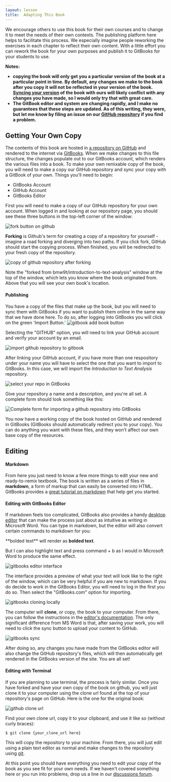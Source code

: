 ```yaml
---
layout: lesson
title:  Adapting This Book
---
```

We encourage others to use this book for their own courses and to change it to meet the needs of their own contexts. The publishing platform here helps to facilitate this process. We especially imagine people reworking the exercises in each chapter to reflect their own content. With a little effort you can rework the book for your own purposes and publish it to GitBooks for your students to use.

**Notes:**

* **copying the book will only get you a particular version of the book at a particular point in time. By default, any changes we make to the book after you copy it will not be reflected in your version of the book. [Syncing your version](/textanalysiscoursebook/book/https:/help.github.com/articles/syncing-a-fork/) of the book with ours will likely conflict with any changes you have made, so I would only try that with great care.** 
* **The GitBook editor and system are changing rapidly, and I make no guarantees that these steps are updated. As of this writing, they were, but let me know by filing an issue on our [GitHub repository](/textanalysiscoursebook/book/https:/github.com/bmw9t/introduction-to-text-analysis/issues) if you find a problem.**

## Getting Your Own Copy

The contents of this book are hosted in [a repository on GitHub](/textanalysiscoursebook/book/https:/github.com/bmw9t/introduction-to-text-analysis) and rendered to the internet via [GitBooks](/textanalysiscoursebook/book/gitbook.com). When we make changes to this file structure, the changes populate out to our GitBooks account, which renders the various files into a book. To make your own remixable copy of the book, you will need to make a copy our GitHub repository and sync your copy with a GitBook of your own. Things you'll need to begin:

- GitBooks Account
- GitHub Account
- GitBooks Editor

First you will need to make a copy of our GitHub repository for your own account. When logged in and looking at our repository page, you should see these three buttons in the top-left corner of the window:

![fork button on github](/textanalysiscoursebook/assets/conclusion/fork-button.jpg)

**Forking** is Github's term for creating a copy of a repository for yourself - imagine a road forking and diverging into two paths. If you click fork, GitHub should start the copying process. When finished, you will be redirected to your fresh copy of the repository.

![copy of github repository after forking](/textanalysiscoursebook/assets/conclusion/github-forking.jpg)

Note the "forked from bmw9t/introduction-to-text-analysis" window at the top of the window, which lets you know where the book originated from. Above that you will see your own book's location.

#### Publishing

You have a copy of the files that make up the book, but you will need to sync them with GitBooks if you want to publish them online in the same way that we have done here. To do so, after logging into GitBooks you will click on the green 'Import Button.' ![gitbook add book button](/textanalysiscoursebook/assets/conclusion/gitbook-add-book.jpg)

Selecting the "GITHUB" option, you will need to link your GitHub account and verify your account by an email.

![import github repository to gitbook](/textanalysiscoursebook/assets/conclusion/gitbooks-import-github.jpg)

After linking your GitHub account, if you have more than one respository under your name you will have to select the one that you want to import to GitBooks. In this case, we will import the *Introduction to Text Analysis* repository.

![select your repo in GitBooks](/textanalysiscoursebook/assets/conclusion/gitbook-repo-selection.jpg)

Give your repository a name and a description, and you're all set. A complete form should look something like this:

![Complete form for importing a github repository into GitBooks](/textanalysiscoursebook/assets/conclusion/gitbooks-github-complete-import-template.jpg)

You now have a working copy of the book hosted on GitHub and rendered in GitBooks (GitBooks should automatically redirect you to your copy). You can do anything you want with these files, and they won't affect our own base copy of the resources. 

## Editing

#### Markdown

From here you just need to know a few more things to edit your new and ready-to-remix textbook. The book is written as a series of files in **markdown**, a form of markup that can easily be converted into HTML. GitBooks provides a [great tutorial on markdown](/textanalysiscoursebook/book/https:/gitbookio.gitbooks.io/markdown/content/) that help get you started. 

#### Editing with GitBooks Editor

If markdown feels too complicated, GitBooks also provides a handy [desktop editor](/textanalysiscoursebook/book/https:/www.gitbook.com/editor/osx) that can make the process just about as intuitive as writing in Microsoft Word. You can type in markdown, but the editor will also convert certain commands to markdown for you:

\*\*bolded text\*\* will render as **bolded text**.

But I can also highlight text and press command + b as I would in Microsoft Word to produce the same effect.

![gitbooks editor interface](/textanalysiscoursebook/assets/conclusion/gitbooks-editor-interface.jpg)

The interface provides a preview of what your text will look like to the right of the window, which can be very helpful if you are new to markdown. If you do decide to work in the GitBooks Editor, you will need to log in the first you do so. Then select the "GitBooks.com" option for importing. 

![gitbooks cloning locally](/textanalysiscoursebook/assets/conclusion/gitbooks-clone.jpg)

The computer will **clone**, or copy, the book to your computer. From there, you can follow the instructions in the [editor's documentation](/textanalysiscoursebook/book/https:/help.gitbook.com/). The only significant difference from MS Word is that, after saving your work, you will need to click the sync button to upload your content to GitHub.

![gitbooks sync](/textanalysiscoursebook/assets/conclusion/gitbooks-sync.jpg)

After doing so, any changes you have made from the GitBooks editor will also change the GitHub repository's files, which will then automatically get rendered in the GitBooks version of the site. You are all set!

#### Editing with Terminal

If you are planning to use terminal, the process is fairly similar. Once you have forked and have your own copy of the book on github, you will just clone it to your computer using the clone url found at the top of your repository's page on GitHub. Here is the one for the original book:  

![github clone url](/textanalysiscoursebook/assets/conclusion/clone-url.jpg)

Find your own clone url, copy it to your clipboard, and use it like so (without curly braces):

```$ git clone {your_clone_url here}```

This will copy the repository to your machine. From there, you will just edit using a plain text editor as normal and make changes to the repository using [git](/textanalysiscoursebook/book/https:/git-scm.com/). 

At this point you should have everything you need to edit your copy of the book as you see fit for your own needs. If we haven't covered something here or you run into problems, drop us a line in our [discussions forum](/textanalysiscoursebook/book/https:/www.gitbook.com/book/bmw9t/introduction-to-text-analysis/discussions).
